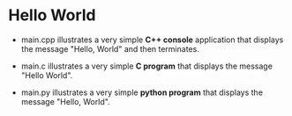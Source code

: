 # Hello World

* main.cpp illustrates a very simple **C++ console** application that displays the message "Hello, World" and then terminates.

* main.c illustrates a very simple **C program** that displays the message "Hello World".

* main.py illustrates a very simple **python program** that displays the message "Hello, World".
